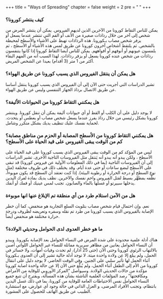 +++
title = "Ways of Spreading"
chapter = false
weight = 2
pre = "<b> </b>"
+++

### كيف ينتشر كورونا؟ 
يمكن للناس التقاط كورونا من الآخرين الذين لديهم الفيروس.
يمكن أن ينتشر المرض من شخص إلى آخر من خلال رذاذات صغيرة من الأنف أو الفم التي تنتشر عندما يسعل أو يزفر شخص مصاب بـكورونا.  هذه الرذاذات تهبط على الأشياء والأسطح لمحيطة بالشخص.  ثم يلتقط أشخاص آخرون كورونا عن طريق لمس هذه الأشياء أو الأسطح ، ثم يلمسون عيونهم أو أنوفهم أو أفواههم.
يمكن للناس أيضا التقاط كورونا إذا كانوا يتنفسون رذاذات  من شخص عنده كورونا يسعل أو يزفر رذاذات. لهذا السبب أنه من المهم البقاء أكثر من 1 متر (3 أقدام) بعيدا عن الشخص المريض.

### هل يمكن أن ينتقل الفيروس الذي يسبب كورونا عن طريق الهواء؟ 
تشير الدراسات التي أجريت حتى الآن إلى أن الفيروس الذي يسبب كورونا ينتقل أساسا عن طريق الاتصال برذاذ الجهاز التنفسي وليس عن طريق الهواء.

### هل يمكنني التقاط كورونا من الحيوانات الأليفة؟ 
لا يوجد دليل على أن الكلب أو القط أو أي حيوانات أليفة يمكن أن تنقل كورونا. وينتشر كورونا بشكل رئيسي من خلال رذاذ يفرز عندما يسعل شخص مصاب أو يعطس أو يتحدث. لحماية نفسك عليك تنظيف يديك بشكل متكرر وشامل.

### هل يمكنني التقاط كورونا من الأسطح المصابة أو الحزم من مناطق مصابة؟ كم من الوقت يبقى الفيروس على قيد الحياة على الأسطح؟
ليس من المؤكد كم من الوقت يبقى الفيروس الذي يسبب كورونا على قيد الحياة على الأسطح ، ولكن يبدو أنه يبدو أنه يَنتقل مثل الفيروسات التاجية الأخرى. تشير الدراسات إلى أن الفيروسات التاجية (بما في ذلك المعلومات الأولية عن فيروس كورونا) قد تبقى على الأسطح لبضع ساعات أو حتى عدة أيام. وقد يختلف ذلك في ظروف مختلفة (مثل نوع السطح أو درجة الحرارة أو رطوبة البيئة).
إذا كنت تعتقد أن السطح قد يكون موبوءاً، نظِّفه بمطهِّر بسيط لقتل الفيروس واحمِ نفسك والآخرين. نظف يديك بمادة لفرك اليدين يدخلها سبيرتو أو غسلها بالماء والصابون. تجنب لمس عينيك أو فمك أو أنفك.

### هل من الآمن استلام طرد من أي منطقة تم الإبلاغ عنها انها موبوءة  
نعم. وإن احتمال قيام شخص مصاب بتلويث السلع التجارية هو منخفض، كما أن خطر الإصابة بالفيروس الذي يسبب كورونا من طرد تم نقله وسفره وتعريضه لظروف ودرجة حرارة مختلفة هو منخفض أيضاً.

### ما هو خطر العدوى لدى الحوامل وحديثي الولادة؟
هناك أدلة علمية محدودة على شدة المرض في النساء الحوامل بعد الإصابة بكورونا. ويبدو أن النساء الحوامل يعانين من مظاهر سريرية مماثلة للنساء غير الحوامل اللواتي أصبن بالالتهاب الرئوي كورونا وحتى الآن (حتى 25 آذار)، لم تحدث وفيات أمهات، ولا خسائر في الحمل، ولم يبلغ إلا عن ولادة واحدة ميتة. لا توجد أدلة حالية تشير إلى أن العدوى بـكورونا أثناء الحمل لها تأثير سلبي على الجنين. وفي الوقت الحاضر، لا يوجد دليل على انتقال كورونا من الأم إلى الطفل أثناء الحمل، ولم يُبلَّغ حتى الآن إلا عن حالة واحدة اصابة كورونا مؤكدة من حالات الحديثي الولادة.
وسيواصل "المركز الأوروبي للوقاية من الأمراض ومكافحتها" رصد المؤلفات العلمية الناشئة بشأن هذه المسألة، ويقترح أن تتبع جميع النساء الحوامل نفس الاحتياطات العامة للوقاية من كورونا، بما في ذلك غسل اليدين بانتظام، وتجنب الأفراد المرضى، و العزل الذاتي في حالة وجود أي عوارض، مع استشارة الطبيب عن طريق الهاتف للحصول على المشورة.
